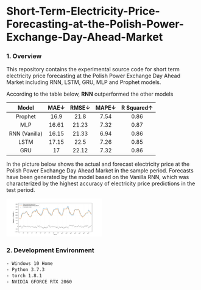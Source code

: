 # Short-Term-Electricity-Price-Forecasting-at-the-Polish-Power-Exchange-Day-Ahead-Market


### 1. Overview
This repository contains the experimental source code for short term electricity price forecasting at the Polish Power Exchange Day Ahead Market  including RNN, LSTM, GRU, MLP and Prophet models.

According to the table below, **RNN** outperformed the other models

| Model | MAE↓ | RMSE↓ | MAPE↓ | R Squared↑ |
|:---:|:---:|:---:|:---:|:---:|
| Prophet | 16.9 | 21.8 | 7.54 | 0.86 |
| MLP | 16.61 | 21.23 | 7.32 | 0.87 |
| RNN (Vanilla) | 16.15 | 21.33 | 6.94 | 0.86 |
| LSTM | 17.15 | 22.5 | 7.26 | 0.85 | 
| GRU | 17 | 22.12 | 7.32 | 0.86 |


In the picture below shows the actual and forecast electricity price at the Polish Power Exchange Day Ahead Market in the sample period. Forecasts have been generated by the model based on the Vanilla RNN, which was characterized by
the highest accuracy of electricity price predictions in the test period.

<img width="250" height="100" src = img/img1.png/>


### 2. Development Environment
```
- Windows 10 Home
- Python 3.7.3
- torch 1.8.1
- NVIDIA GFORCE RTX 2060

